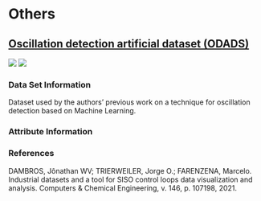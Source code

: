 # Others 
## [Oscillation detection artificial dataset (ODADS)](https://www.ufrgs.br/gimscop/repository/sisoviewer/datasets/)
![](<https://img.shields.io/badge/sector-others-ff69b4.svg>)
![](<https://img.shields.io/badge/timestamp-yes-green.svg>)

### Data Set Information  
Dataset used by the authors’ previous work on a technique for oscillation detection based on Machine Learning.
### Attribute Information
### References
DAMBROS, Jônathan WV; TRIERWEILER, Jorge O.; FARENZENA, Marcelo. Industrial datasets and a tool for SISO control loops data visualization and analysis. Computers & Chemical Engineering, v. 146, p. 107198, 2021.